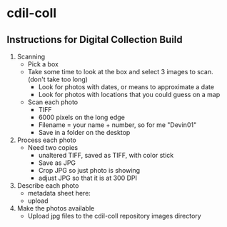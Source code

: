 # cdil-coll

## Instructions for Digital Collection Build 

1. Scanning
    - Pick a box
    - Take some time to look at the box and select 3 images to scan. (don't take too long)
        - Look for photos with dates, or means to approximate a date
        - Look for photos with locations that you could guess on a map
    - Scan each photo 
        - TIFF
        - 6000 pixels on the long edge
        - Filename = your name + number, so for me "Devin01"
        - Save in a folder on the desktop
2. Process each photo
    - Need two copies
        - unaltered TIFF, saved as TIFF, with color stick
        - Save as JPG 
        - Crop JPG so just photo is showing
        - adjust JPG so that it is at 300 DPI   
3. Describe each photo
    - metadata sheet here: 
    - upload 
4. Make the photos available
    - Upload jpg files to the cdil-coll repository images directory
